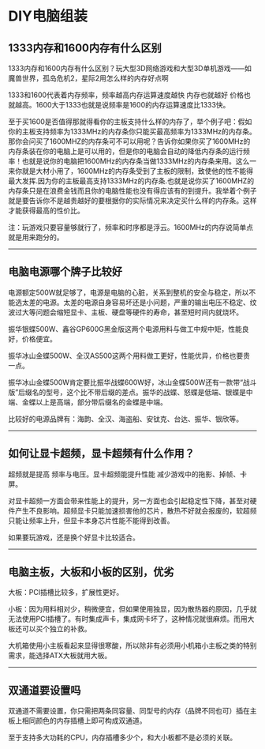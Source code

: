 DIY电脑组装
===========

## 1333内存和1600内存有什么区别

1333内存和1600内存有什么区别？玩大型3D网络游戏和大型3D单机游戏——如魔兽世界，孤岛危机2，星际2用怎么样的内存好点啊

1333和1600代表着内存频率，频率越高内存运算速度越快 内存也就越好 价格也就越高。1600大于1333也就是说频率是1600的内存运算速度比1333快。

至于买1600是否值得那就得看你的主板支持什么样的内存了，举个例子吧：假如你的主板支持频率为1333MHz的内存条你只能买最高频率为1333MHz的内存条。那你会问买了1600MHZ的内存条可不可以用呢？告诉你如果你买了1600MHz的内存条装在你的电脑上是可以用的，但是你的电脑会自动的降低内存条的运行频率！也就是说你的电脑把1600MHz的内存条当做1333MHz的内存条来用。这么一来你就是大材小用了，1600MHz的内存条受到了主板的限制，致使他的性不能得最大发挥.因为你的主板最高支持1333MHz的内存条.也就是说你买了1600MHZ的内存条只是在浪费金钱而且你的电脑性能也没有得应该有的到提升。我举着个例子就是要告诉你不是越贵越好的要根据你的实际情况来决定买什么样的内存条。这样才能获得最高的性价比。

注：玩游戏只要容量够就行了，频率和时序都是浮云。1600MHz的内存说简单点就是用来跑分的。

---

## 电脑电源哪个牌子比较好

电源额定500W就足够了，电源是电脑的心脏，关系到整机的安全与稳定，所以不能选太差的电源。太差的电源自身容易坏还是小问题，严重的输出电压不稳定、纹波过大等问题会缩短显卡、主板、硬盘等硬件的寿命，甚至短时间内就烧坏。

振华银蝶500W、鑫谷GP600G黑金版这两个电源用料与做工中规中矩，性能良好，价格便宜。

振华冰山金蝶500W、全汉AS500这两个用料做工更好，性能优异，价格也要贵一点。

振华冰山金蝶500W肯定要比振华战蝶600W好，冰山金蝶500W还有一款带“战斗版”后缀名的型号，这个比不带后缀的差点。振华的战蝶、怒蝶是低端、银蝶是中端、金蝶以上是高端，部分带后缀名的金蝶是中端。

比较好的电源品牌有：海韵、全汉、海盗船、安钛克、台达、振华、银欣等。

---

## 如何让显卡超频，显卡超频有什么作用？

超频就是提高 频率与电压。显卡超频能提升性能 减少游戏中的拖影、掉帧、卡屏。 

对显卡超频一方面会带来性能上的提升，另一方面也会引起稳定性下降，甚至对硬件产生不良影响。超频显卡只能加速损害他的芯片，散热不好就会报废的，软超频只能让频率上升，但显卡本身芯片性能不能得到改善。

如果要玩游戏，还是换个好显卡比较适合。

---

## 电脑主板，大板和小板的区别，优劣

大板：PCI插槽比较多，扩展性更好。

小板：因为用料相对少，稍微便宜，但如果使用独显，因为散热器的原因，几乎就无法使用PCI插槽了。有时集成声卡，集成网卡坏了，这种情况就很麻烦。而用大板还可以买个独立的补救。

大机箱使用小主板看起来显得很寒酸，所以除非有必须用小机箱小主板之类的特别需求，能选择ATX大板就用大板。

---

## 双通道要设置吗

双通道不需要设置，你只需把两条同容量、同型号的内存（品牌不同也可）插在主板上相同颜色的内存插槽上即可构成双通道。

至于支持多大功耗的CPU，内存插槽多少个，和大小板都不是必须的关联。
